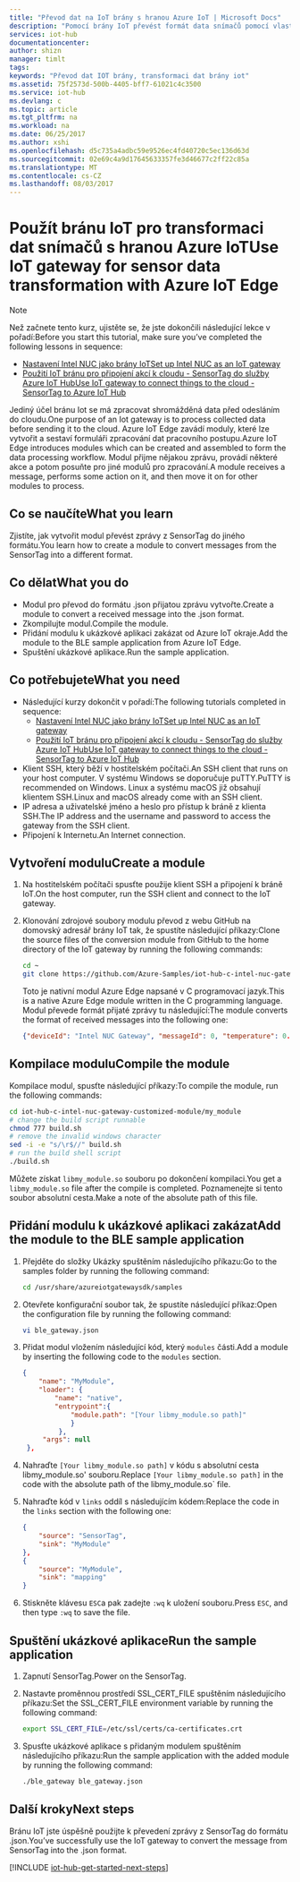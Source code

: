 ```yaml
---
title: "Převod dat na IoT brány s hranou Azure IoT | Microsoft Docs"
description: "Pomocí brány IoT převést formát data snímačů pomocí vlastní modul od Azure IoT okraje."
services: iot-hub
documentationcenter: 
author: shizn
manager: timlt
tags: 
keywords: "Převod dat IOT brány, transformaci dat brány iot"
ms.assetid: 75f2573d-500b-4405-bff7-61021c4c3500
ms.service: iot-hub
ms.devlang: c
ms.topic: article
ms.tgt_pltfrm: na
ms.workload: na
ms.date: 06/25/2017
ms.author: xshi
ms.openlocfilehash: d5c735a4adbc59e9526ec4fd40720c5ec136d63d
ms.sourcegitcommit: 02e69c4a9d17645633357fe3d46677c2ff22c85a
ms.translationtype: MT
ms.contentlocale: cs-CZ
ms.lasthandoff: 08/03/2017
---
```

# <a name="use-iot-gateway-for-sensor-data-transformation-with-azure-iot-edge"></a><span data-ttu-id="376e7-104">Použít bránu IoT pro transformaci dat snímačů s hranou Azure IoT</span><span class="sxs-lookup"><span data-stu-id="376e7-104">Use IoT gateway for sensor data transformation with Azure IoT Edge</span></span>

> [!NOTE]
> <span data-ttu-id="376e7-105">Než začnete tento kurz, ujistěte se, že jste dokončili následující lekce v pořadí:</span><span class="sxs-lookup"><span data-stu-id="376e7-105">Before you start this tutorial, make sure you’ve completed the following lessons in sequence:</span></span>
> * [<span data-ttu-id="376e7-106">Nastavení Intel NUC jako brány IoT</span><span class="sxs-lookup"><span data-stu-id="376e7-106">Set up Intel NUC as an IoT gateway</span></span>](iot-hub-gateway-kit-c-lesson1-set-up-nuc.md)
> * [<span data-ttu-id="376e7-107">Použití IoT bránu pro připojení akcí k cloudu - SensorTag do služby Azure IoT Hub</span><span class="sxs-lookup"><span data-stu-id="376e7-107">Use IoT gateway to connect things to the cloud - SensorTag to Azure IoT Hub</span></span>](iot-hub-gateway-kit-c-iot-gateway-connect-device-to-cloud.md)

<span data-ttu-id="376e7-108">Jediný účel bránu Iot se má zpracovat shromážděná data před odesláním do cloudu.</span><span class="sxs-lookup"><span data-stu-id="376e7-108">One purpose of an Iot gateway is to process collected data before sending it to the cloud.</span></span> <span data-ttu-id="376e7-109">Azure IoT Edge zavádí moduly, které lze vytvořit a sestaví formuláři zpracování dat pracovního postupu.</span><span class="sxs-lookup"><span data-stu-id="376e7-109">Azure IoT Edge introduces modules which can be created and assembled to form the data processing workflow.</span></span> <span data-ttu-id="376e7-110">Modul přijme nějakou zprávu, provádí některé akce a potom posuňte pro jiné modulů pro zpracování.</span><span class="sxs-lookup"><span data-stu-id="376e7-110">A module receives a message, performs some action on it, and then move it on for other modules to process.</span></span>

## <a name="what-you-learn"></a><span data-ttu-id="376e7-111">Co se naučíte</span><span class="sxs-lookup"><span data-stu-id="376e7-111">What you learn</span></span>

<span data-ttu-id="376e7-112">Zjistíte, jak vytvořit modul převést zprávy z SensorTag do jiného formátu.</span><span class="sxs-lookup"><span data-stu-id="376e7-112">You learn how to create a module to convert messages from the SensorTag into a different format.</span></span>

## <a name="what-you-do"></a><span data-ttu-id="376e7-113">Co dělat</span><span class="sxs-lookup"><span data-stu-id="376e7-113">What you do</span></span>

* <span data-ttu-id="376e7-114">Modul pro převod do formátu .json přijatou zprávu vytvořte.</span><span class="sxs-lookup"><span data-stu-id="376e7-114">Create a module to convert a received message into the .json format.</span></span>
* <span data-ttu-id="376e7-115">Zkompilujte modul.</span><span class="sxs-lookup"><span data-stu-id="376e7-115">Compile the module.</span></span>
* <span data-ttu-id="376e7-116">Přidání modulu k ukázkové aplikaci zakázat od Azure IoT okraje.</span><span class="sxs-lookup"><span data-stu-id="376e7-116">Add the module to the BLE sample application from Azure IoT Edge.</span></span>
* <span data-ttu-id="376e7-117">Spuštění ukázkové aplikace.</span><span class="sxs-lookup"><span data-stu-id="376e7-117">Run the sample application.</span></span>

## <a name="what-you-need"></a><span data-ttu-id="376e7-118">Co potřebujete</span><span class="sxs-lookup"><span data-stu-id="376e7-118">What you need</span></span>

* <span data-ttu-id="376e7-119">Následující kurzy dokončit v pořadí:</span><span class="sxs-lookup"><span data-stu-id="376e7-119">The following tutorials completed in sequence:</span></span>
  * [<span data-ttu-id="376e7-120">Nastavení Intel NUC jako brány IoT</span><span class="sxs-lookup"><span data-stu-id="376e7-120">Set up Intel NUC as an IoT gateway</span></span>](iot-hub-gateway-kit-c-lesson1-set-up-nuc.md)
  * [<span data-ttu-id="376e7-121">Použití IoT bránu pro připojení akcí k cloudu - SensorTag do služby Azure IoT Hub</span><span class="sxs-lookup"><span data-stu-id="376e7-121">Use IoT gateway to connect things to the cloud - SensorTag to Azure IoT Hub</span></span>](iot-hub-gateway-kit-c-iot-gateway-connect-device-to-cloud.md)
* <span data-ttu-id="376e7-122">Klient SSH, který běží v hostitelském počítači.</span><span class="sxs-lookup"><span data-stu-id="376e7-122">An SSH client that runs on your host computer.</span></span> <span data-ttu-id="376e7-123">V systému Windows se doporučuje puTTY.</span><span class="sxs-lookup"><span data-stu-id="376e7-123">PuTTY is recommended on Windows.</span></span> <span data-ttu-id="376e7-124">Linux a systému macOS již obsahují klientem SSH.</span><span class="sxs-lookup"><span data-stu-id="376e7-124">Linux and macOS already come with an SSH client.</span></span>
* <span data-ttu-id="376e7-125">IP adresa a uživatelské jméno a heslo pro přístup k bráně z klienta SSH.</span><span class="sxs-lookup"><span data-stu-id="376e7-125">The IP address and the username and password to access the gateway from the SSH client.</span></span>
* <span data-ttu-id="376e7-126">Připojení k Internetu.</span><span class="sxs-lookup"><span data-stu-id="376e7-126">An Internet connection.</span></span>

## <a name="create-a-module"></a><span data-ttu-id="376e7-127">Vytvoření modulu</span><span class="sxs-lookup"><span data-stu-id="376e7-127">Create a module</span></span>

1. <span data-ttu-id="376e7-128">Na hostitelském počítači spusťte použije klient SSH a připojení k bráně IoT.</span><span class="sxs-lookup"><span data-stu-id="376e7-128">On the host computer, run the SSH client and connect to the IoT gateway.</span></span>
1. <span data-ttu-id="376e7-129">Klonování zdrojové soubory modulu převod z webu GitHub na domovský adresář brány IoT tak, že spustíte následující příkazy:</span><span class="sxs-lookup"><span data-stu-id="376e7-129">Clone the source files of the conversion module from GitHub to the home directory of the IoT gateway by running the following commands:</span></span>

   ```bash
   cd ~
   git clone https://github.com/Azure-Samples/iot-hub-c-intel-nuc-gateway-customized-module.git
   ```

   <span data-ttu-id="376e7-130">Toto je nativní modul Azure Edge napsané v C programovací jazyk.</span><span class="sxs-lookup"><span data-stu-id="376e7-130">This is a native Azure Edge module written in the C programming language.</span></span> <span data-ttu-id="376e7-131">Modul převede formát přijaté zprávy tu následující:</span><span class="sxs-lookup"><span data-stu-id="376e7-131">The module converts the format of received messages into the following one:</span></span>

   ```json
   {"deviceId": "Intel NUC Gateway", "messageId": 0, "temperature": 0.0}
   ```

## <a name="compile-the-module"></a><span data-ttu-id="376e7-132">Kompilace modulu</span><span class="sxs-lookup"><span data-stu-id="376e7-132">Compile the module</span></span>

<span data-ttu-id="376e7-133">Kompilace modul, spusťte následující příkazy:</span><span class="sxs-lookup"><span data-stu-id="376e7-133">To compile the module, run the following commands:</span></span>

```bash
cd iot-hub-c-intel-nuc-gateway-customized-module/my_module
# change the build script runnable
chmod 777 build.sh
# remove the invalid windows character
sed -i -e "s/\r$//" build.sh
# run the build shell script
./build.sh
```

<span data-ttu-id="376e7-134">Můžete získat `libmy_module.so` souboru po dokončení kompilaci.</span><span class="sxs-lookup"><span data-stu-id="376e7-134">You get a `libmy_module.so` file after the compile is completed.</span></span> <span data-ttu-id="376e7-135">Poznamenejte si tento soubor absolutní cesta.</span><span class="sxs-lookup"><span data-stu-id="376e7-135">Make a note of the absolute path of this file.</span></span>

## <a name="add-the-module-to-the-ble-sample-application"></a><span data-ttu-id="376e7-136">Přidání modulu k ukázkové aplikaci zakázat</span><span class="sxs-lookup"><span data-stu-id="376e7-136">Add the module to the BLE sample application</span></span>

1. <span data-ttu-id="376e7-137">Přejděte do složky Ukázky spuštěním následujícího příkazu:</span><span class="sxs-lookup"><span data-stu-id="376e7-137">Go to the samples folder by running the following command:</span></span>

   ```bash
   cd /usr/share/azureiotgatewaysdk/samples
   ```

1. <span data-ttu-id="376e7-138">Otevřete konfigurační soubor tak, že spustíte následující příkaz:</span><span class="sxs-lookup"><span data-stu-id="376e7-138">Open the configuration file by running the following command:</span></span>

   ```bash
   vi ble_gateway.json
   ```

1. <span data-ttu-id="376e7-139">Přidat modul vložením následující kód, který `modules` části.</span><span class="sxs-lookup"><span data-stu-id="376e7-139">Add a module by inserting the following code to the `modules` section.</span></span>

   ```json
   {
       "name": "MyModule",
       "loader": {
           "name": "native",
           "entrypoint":{
               "module.path": "[Your libmy_module.so path]"
               }
            },
        "args": null
    },
    ```

1. <span data-ttu-id="376e7-140">Nahraďte `[Your libmy_module.so path]` v kódu s absolutní cesta libmy_module.so' souboru.</span><span class="sxs-lookup"><span data-stu-id="376e7-140">Replace `[Your libmy_module.so path]` in the code with the absolute path of the libmy_module.so\` file.</span></span>
1. <span data-ttu-id="376e7-141">Nahraďte kód v `links` oddíl s následujícím kódem:</span><span class="sxs-lookup"><span data-stu-id="376e7-141">Replace the code in the `links` section with the following one:</span></span>

   ```json
   {
       "source": "SensorTag",
       "sink": "MyModule"
   },
   {
       "source": "MyModule",
       "sink": "mapping"
   }
   ```

1. <span data-ttu-id="376e7-142">Stiskněte klávesu `ESC`a pak zadejte `:wq` k uložení souboru.</span><span class="sxs-lookup"><span data-stu-id="376e7-142">Press `ESC`, and then type `:wq` to save the file.</span></span>

## <a name="run-the-sample-application"></a><span data-ttu-id="376e7-143">Spuštění ukázkové aplikace</span><span class="sxs-lookup"><span data-stu-id="376e7-143">Run the sample application</span></span>

1. <span data-ttu-id="376e7-144">Zapnutí SensorTag.</span><span class="sxs-lookup"><span data-stu-id="376e7-144">Power on the SensorTag.</span></span>
1. <span data-ttu-id="376e7-145">Nastavte proměnnou prostředí SSL_CERT_FILE spuštěním následujícího příkazu:</span><span class="sxs-lookup"><span data-stu-id="376e7-145">Set the SSL_CERT_FILE environment variable by running the following command:</span></span>

   ```bash
   export SSL_CERT_FILE=/etc/ssl/certs/ca-certificates.crt
   ```

1. <span data-ttu-id="376e7-146">Spusťte ukázkové aplikace s přidaným modulem spuštěním následujícího příkazu:</span><span class="sxs-lookup"><span data-stu-id="376e7-146">Run the sample application with the added module by running the following command:</span></span>

   ```bash
   ./ble_gateway ble_gateway.json
   ```

## <a name="next-steps"></a><span data-ttu-id="376e7-147">Další kroky</span><span class="sxs-lookup"><span data-stu-id="376e7-147">Next steps</span></span>

<span data-ttu-id="376e7-148">Bránu IoT jste úspěšně použijte k převedení zprávy z SensorTag do formátu .json.</span><span class="sxs-lookup"><span data-stu-id="376e7-148">You’ve successfully use the IoT gateway to convert the message from SensorTag into the .json format.</span></span>

[!INCLUDE [iot-hub-get-started-next-steps](../../includes/iot-hub-get-started-next-steps.md)]
